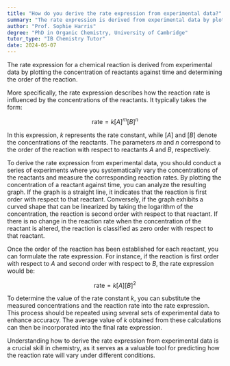 ```yaml
---
title: "How do you derive the rate expression from experimental data?"
summary: "The rate expression is derived from experimental data by plotting concentration against time and determining the order of reaction."
author: "Prof. Sophie Harris"
degree: "PhD in Organic Chemistry, University of Cambridge"
tutor_type: "IB Chemistry Tutor"
date: 2024-05-07
---
```


The rate expression for a chemical reaction is derived from experimental data by plotting the concentration of reactants against time and determining the order of the reaction.

More specifically, the rate expression describes how the reaction rate is influenced by the concentrations of the reactants. It typically takes the form:

$$
\text{rate} = k[A]^m[B]^n
$$

In this expression, $k$ represents the rate constant, while $[A]$ and $[B]$ denote the concentrations of the reactants. The parameters $m$ and $n$ correspond to the order of the reaction with respect to reactants $A$ and $B$, respectively.

To derive the rate expression from experimental data, you should conduct a series of experiments where you systematically vary the concentrations of the reactants and measure the corresponding reaction rates. By plotting the concentration of a reactant against time, you can analyze the resulting graph. If the graph is a straight line, it indicates that the reaction is first order with respect to that reactant. Conversely, if the graph exhibits a curved shape that can be linearized by taking the logarithm of the concentration, the reaction is second order with respect to that reactant. If there is no change in the reaction rate when the concentration of the reactant is altered, the reaction is classified as zero order with respect to that reactant.

Once the order of the reaction has been established for each reactant, you can formulate the rate expression. For instance, if the reaction is first order with respect to $A$ and second order with respect to $B$, the rate expression would be:

$$
\text{rate} = k[A][B]^2
$$

To determine the value of the rate constant $k$, you can substitute the measured concentrations and the reaction rate into the rate expression. This process should be repeated using several sets of experimental data to enhance accuracy. The average value of $k$ obtained from these calculations can then be incorporated into the final rate expression.

Understanding how to derive the rate expression from experimental data is a crucial skill in chemistry, as it serves as a valuable tool for predicting how the reaction rate will vary under different conditions.
    